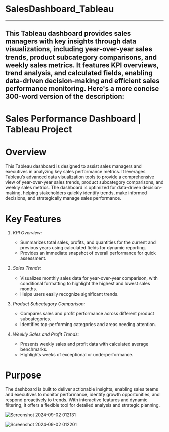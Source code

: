 # SalesDashboard_Tableau
------------------------------------------------------------------------------------------------------------------------------------------------------------------------------------------------------------------------------------------------------------------------------------------------
This Tableau dashboard provides sales managers with key insights through data visualizations, including year-over-year sales trends, product subcategory comparisons, and weekly sales metrics. It features KPI overviews, trend analysis, and calculated fields, enabling data-driven decision-making and efficient sales performance monitoring.
 Here's a more concise 300-word version of the description:
------------------------------------------------------------------------------------------------------------------------------------------------------------------------------------------------------------------------------------------------------------------------------------------------

# Sales Performance Dashboard | Tableau Project

# Overview
This Tableau dashboard is designed to assist sales managers and executives in analyzing key sales performance metrics. It leverages Tableau’s advanced data visualization tools to provide a comprehensive view of year-over-year sales trends, product subcategory comparisons, and weekly sales metrics. The dashboard is optimized for data-driven decision-making, helping stakeholders quickly identify trends, make informed decisions, and strategically manage sales performance.

# Key Features

1. *KPI Overview:*
   - Summarizes total sales, profits, and quantities for the current and previous years using calculated fields for dynamic reporting.
   - Provides an immediate snapshot of overall performance for quick assessment.

2. *Sales Trends:*
   - Visualizes monthly sales data for year-over-year comparison, with conditional formatting to highlight the highest and lowest sales months.
   - Helps users easily recognize significant trends.

3. *Product Subcategory Comparison:*
   - Compares sales and profit performance across different product subcategories.
   - Identifies top-performing categories and areas needing attention.

4. *Weekly Sales and Profit Trends:*
   - Presents weekly sales and profit data with calculated average benchmarks.
   - Highlights weeks of exceptional or underperformance.

# Purpose
The dashboard is built to deliver actionable insights, enabling sales teams and executives to monitor performance, identify growth opportunities, and respond proactively to trends. With interactive features and dynamic filtering, it offers a flexible tool for detailed analysis and strategic planning.

![Screenshot 2024-09-02 012131](https://github.com/user-attachments/assets/7fc6e64a-9699-4895-ac9f-ee5852b7fc0a)

![Screenshot 2024-09-02 012201](https://github.com/user-attachments/assets/ced37362-9007-4258-a71c-080907f16edd)


